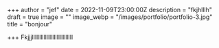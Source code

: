 +++
author = "jef"
date = 2022-11-09T23:00:00Z
description = "fkjhlllh"
draft = true
image = ""
image_webp = "/images/portfolio/portfolio-3.jpg"
title = "bonjour"

+++
Fkjjjllllllllllllllllllllllllllll